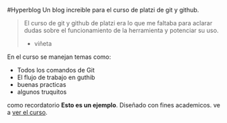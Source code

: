 #Hyperblog
Un blog increible para el curso de platzi de git y github.
>El curso de git y github de platzi era lo que me faltaba para aclarar dudas sobre el funcionamiento de la herramienta y potenciar su uso.
> - viñeta

En el curso se manejan temas como:
* Todos los comandos de Git
* El flujo de trabajo en guthib
* buenas practicas
* algunos truquitos

como recordatorio **Esto es un ejemplo**. Diseñado con fines academicos.
ve a [ver el curso](https://platzi.com/clases/1557-git-github).